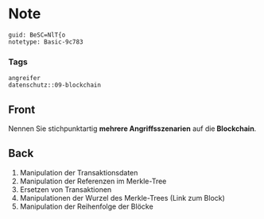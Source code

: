 # Note
```
guid: BeSC=NlT{o
notetype: Basic-9c783
```

### Tags
```
angreifer
datenschutz::09-blockchain
```

## Front
Nennen Sie stichpunktartig <b>mehrere Angriffsszenarien</b> auf die<b> Blockchain</b>.

## Back
<ol><li>Manipulation der Transaktionsdaten </li><li>Manipulation der Referenzen im Merkle-Tree </li><li>Ersetzen von Transaktionen </li><li>Manipulationen der Wurzel des Merkle-Trees (Link zum Block) </li><li>Manipulation der Reihenfolge der Blöcke</li></ol>
